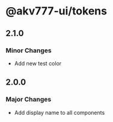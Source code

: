 # @akv777-ui/tokens

## 2.1.0

### Minor Changes

- Add new test color

## 2.0.0

### Major Changes

- Add display name to all components

